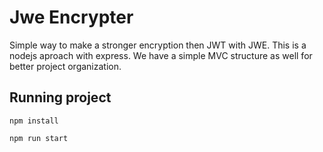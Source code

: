 # Jwe Encrypter

Simple way to make a stronger encryption then JWT with JWE. This is a nodejs aproach with express. 
We have a simple MVC structure as well for better project organization.

## Running project

    npm install

    npm run start
